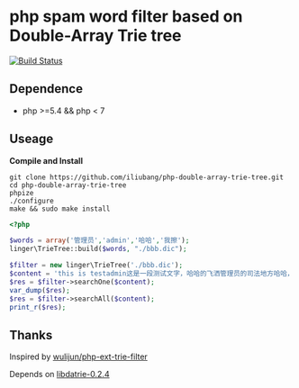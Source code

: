# php spam word filter based on Double-Array Trie tree

[![Build Status](https://travis-ci.org/iliubang/php-double-array-trie-tree.svg?branch=master)](https://travis-ci.org/iliubang/php-double-array-trie-tree)

## Dependence

- php >=5.4 && php < 7

## Useage

**Compile and Install**

```shell
git clone https://github.com/iliubang/php-double-array-trie-tree.git
cd php-double-array-trie-tree
phpize
./configure
make && sudo make install
```

```php
<?php

$words = array('管理员','admin','哈哈','我擦');
linger\TrieTree::build($words, "./bbb.dic");

$filter = new linger\TrieTree('./bbb.dic');
$content = 'this is testadmin这是一段测试文字，哈哈的飞洒管理员的司法地方哈哈，火红的萨来开发大健康我擦';
$res = $filter->searchOne($content);
var_dump($res);
$res = $filter->searchAll($content);
print_r($res);
```

## Thanks

Inspired by [wulijun/php-ext-trie-filter](https://github.com/wulijun/php-ext-trie-filter.git)

Depends on [libdatrie-0.2.4](https://linux.thai.net/~thep/datrie/datrie.html)

